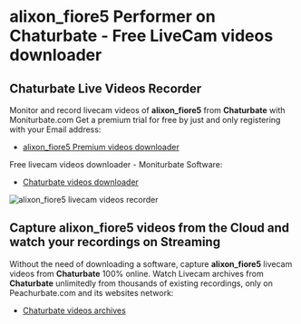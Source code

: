 # alixon_fiore5 Performer on Chaturbate - Free LiveCam videos downloader

## Chaturbate Live Videos Recorder

Monitor and record livecam videos of **alixon_fiore5** from **Chaturbate** with Moniturbate.com
Get a premium trial for free by just and only registering with your Email address:
* [alixon_fiore5 Premium videos downloader](https://moniturbate.com/request-demo-licence-key.html)

Free livecam videos downloader - Moniturbate Software:
* [Chaturbate videos downloader](https://moniturbate.com/moniturbate-download-software.html)

![alixon_fiore5 livecam videos recorder](https://peachurnet.com/templates/moniturbate-software.png)


## Capture alixon_fiore5 videos from the Cloud and watch your recordings on Streaming

Without the need of downloading a software, capture **alixon_fiore5** livecam videos from **Chaturbate** 100% online.
Watch Livecam archives from **Chaturbate** unlimitedly from thousands of existing recordings, only on Peachurbate.com and its websites network:
* [Chaturbate videos archives](https://peachurnet.com/)